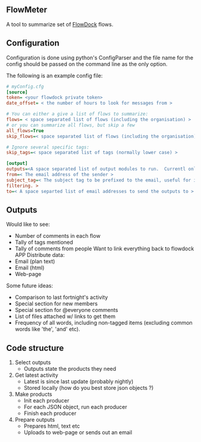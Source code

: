FlowMeter
----
A tool to summarize set of [FlowDock](https://www.flowdock.com) flows.

Configuration
-------------
Configuration is done using python's ConfigParser and the file name for the
config should be passed on the command line as the only option.

The following is an example config file:
```cfg
# myConfig.cfg
[source]
token= <your flowdock private token>
date_offset= < the number of hours to look for messages from >

# You can either a give a list of flows to summarize:
flows= < space separated list of flows (including the organisation) >
# or you can summarize all flows, but skip a few
all_flows=True
skip_flows=< space separated list of flows (including the organisation) >

# Ignore several specific tags:
skip_tags=< space separated list of tags (normally lower case) >

[output]
outputs=<A space separated list of output modules to run.  Currentl only TextEmail is available>
from=< The email address of the sender >
subject_tag=< The subject tag to be prefixed to the email, useful for inbox
filtering. >
to=< A space separted list of email addresses to send the outputs to >

```

Outputs
-------
Would like to see:
- Number of comments in each flow
- Tally of tags mentioned
- Tally of comments from people
Want to link everything back to flowdock APP
Distribute data:
 - Email (plan text)
 - Email (html)
 - Web-page

Some future ideas:
- Comparison to last fortnight's activity
- Special section for new members 
- Special section for @everyone comments
- List of files attached w/ links to get them
- Frequency of all words, including non-tagged items (excluding common words
  like 'the', 'and' etc).

Code structure
--------------
1. Select outputs
   - Outputs state the products they need
2. Get latest activity
   - Latest is since last update (probably nightly)
   - Stored locally (how do you best store json objects ?)
3. Make products
   - Init each producer
   - For each JSON object, run each producer
   - Finish each producer
4. Prepare outputs
   - Prepares html, text etc 
   - Uploads to web-page or sends out an email
